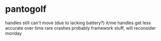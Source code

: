 # pantogolf

handles still can't move (due to lacking battery?)
it/me handles get less accurate over time
rare crashes
probably framework stuff, will reconsider monday
